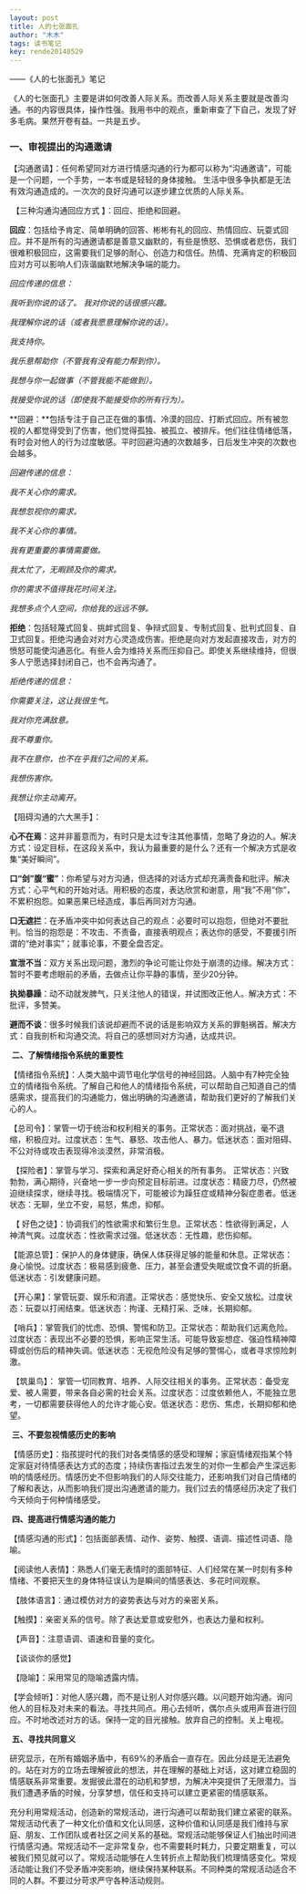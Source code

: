 ```yaml
---
layout: post
title: 人的七张面孔
author: "木木"
tags: 读书笔记
key: rende20140529
---
```


——《人的七张面孔》笔记<!--more-->

《人的七张面孔》主要是讲如何改善人际关系。而改善人际关系主要就是改善沟通。书的内容很具体，操作性强。我用书中的观点，重新审查了下自己，发现了好多毛病。果然开卷有益。一共是五步。

###     **一、审视提出的沟通邀请**

​    【沟通邀请】：任何希望同对方进行情感沟通的行为都可以称为“沟通邀请”，可能是一个问题，一个手势，一本书或是轻轻的身体接触。  生活中很多争执都是无法有效沟通造成的。一次次的良好沟通可以逐步建立优质的人际关系。

​    【三种沟通沟通回应方式 】：回应、拒绝和回避。

​    **回应**：包括给予肯定、简单明确的回答、彬彬有礼的回应、热情回应、玩耍式回应。并不是所有的沟通邀请都是善意又幽默的，有些是愤怒、恐惧或者悲伤，我们很难积极回应，这需要我们足够的耐心、创造力和信任。热情、充满肯定的积极回应对方可以影响人们诙谐幽默地解决争端的能力。

 *回应传递的信息：*

*我听到你说的话了。 我对你说的话很感兴趣。*     

*我理解你说的话（或者我愿意理解你说的话）。*

*我支持你。*     

*我乐意帮助你（不管我有没有能力帮到你）。*    

*我想与你一起做事（不管我能不能做到）。*   

*我接受你说的话（即使我不能接受你的所有行为）。*

​    **回避：**包括专注于自己正在做的事情、冷漠的回应、打断式回应。所有被忽视的人都觉得受到了伤害，他们觉得孤独、被孤立、被排斥。他们往往情绪低落，有时会对他人的行为过度敏感。平时回避沟通的次数越多，日后发生冲突的次数也会越多。

*回避传递的信息：*

*我不关心你的需求。*    

*我想忽视你的需求。*    

*我不关心你的事情。*    

*我有更重要的事情需要做。*    

*我太忙了，无暇顾及你的需求。*    

*你的需求不值得我花时间关注。*    

*我想多点个人空间，你给我的远远不够。*

​    **拒绝**：包括轻蔑式回复、挑衅式回复、争辩式回复、专制式回复、批判式回复、自卫式回复。拒绝沟通会对对方心灵造成伤害。拒绝是向对方发起直接攻击，对方的愤怒可能使沟通恶化。有些人会为维持关系而压抑自己。即使关系继续维持，但很多人宁愿选择封闭自己，也不会再沟通了。

*拒绝传递的信息：*

*你需要关注，这让我很生气。*    

*我对你充满敌意。*    

*我不尊重你。*    

*我不在意你，也不在乎我们之间的关系。*    

*我想伤害你。*    

*我想让你主动离开。*

【阻碍沟通的六大黑手】：

​    **心不在焉**：这并非蓄意而为，有时只是太过专注其他事情，忽略了身边的人。解决方式：设定目标，在这段关系中，我认为最重要的是什么？还有一个解决方式是收集“美好瞬间”。

​    **口“剑”腹“蜜”**：你希望与对方沟通，但选择的对话方式却充满责备和批评。解决方式：心平气和的开始对话。用积极的态度，表达欣赏和谢意，用“我”不用“你”，不累积抱怨。如果恶果已经造成，事后再同对方沟通。

​    **口无遮拦**：在矛盾冲突中如何表达自己的观点：必要时可以抱怨，但绝对不要批判。恰当的抱怨是：不攻击、不责备，直接表明观点；表达你的感受，不要援引所谓的“绝对事实”；就事论事，不要全盘否定。

​    **宣泄不当**：双方关系出现问题，激烈的争论可能让你处于崩溃的边缘。解决方式：暂时不要考虑眼前的矛盾，去做点让你平静的事情，至少20分钟。

​    **执拗暴躁**：动不动就发脾气，只关注他人的错误，并试图改正他人。解决方式：不批评，多赞美。

​    **避而不谈**：很多时候我们该说却避而不说的话是影响双方关系的罪魁祸首。解决方式：自我剖析和沟通交流。将自己的感想同对方沟通，达成共识。

​    **二、了解情绪指令系统的重要性**

​    【情绪指令系统】：人类大脑中调节电化学信号的神经回路。人脑中有7种完全独立的情绪指令系统。了解自己和他人的情绪指令系统，可以帮助自己知道自己的情感需求，提高我们的沟通能力，做出明确的沟通邀请，帮助我们更好的了解我们关心的人。

​    【总司令】：掌管一切于统治和权利相关的事务。正常状态：面对挑战，毫不退缩，积极应对。过度状态：生气、暴怒、攻击他人、暴力。低迷状态：面对阻碍、不公对待或攻击表现得冷淡漠然，非常消极。

​    【探险者】：掌管与学习、探索和满足好奇心相关的所有事务。 正常状态：兴致勃勃，满心期待，兴奋地一步一步向预定目标前进。过度状态：精疲力尽，仍然被迫继续探求，继续寻找。极端情况下，可能被诊为躁狂症或精神分裂症患者。低迷状态：无聊，坐立不安，易怒，焦虑，抑郁。

​    【 好色之徒】：协调我们的性欲需求和繁衍生息。正常状态：性欲得到满足，人神清气爽。过度状态：性欲需求过强。低迷状态：无性趣，悲伤抑郁。

​    【能源总管】：保护人的身体健康，确保人体获得足够的能量和休息。正常状态：身心愉悦。过度状态：极易感到疲惫、压力，甚至会遭受失眠或饮食不调的折磨。低迷状态：引发健康问题。

​    【开心果】：掌管玩耍、娱乐和消遣。正常状态：感觉快乐、安全又放松。过度状态：玩耍以打闹结束。低迷状态：拘谨、无精打采、乏味，长期抑郁。

​    【哨兵】：掌管我们的忧虑、恐惧、警惕和防卫。正常状态：帮助我们远离危险。过度状态：表现出不必要的恐惧，影响正常生活。可能导致妄想症、强迫性精神障碍或创伤后的精神失调。低迷状态：无视危险没有足够的警惕心，或者寻求惊险刺激。

​    【筑巢鸟】： 掌管一切同教育、培养、人际交往相关的事务。正常状态：备受宠爱、被人需要，带来各自必需的社会关系。过度状态：过度依赖他人，不能独立思考，一切都需要获得他人的允许才能心安。低迷状态：悲伤、焦虑，长期抑郁和绝望。

​    **三、不要忽视情感历史的影响**

​    【情感历史】：指孩提时代的我们对各类情感的感受和理解；家庭情绪观指某个特定家庭对待情感表达方式的态度；持续伤害指过去发生的对你一生都会产生深远影响的情感经历。情感历史不但影响我们的人际交往能力，还影响我们对自己情绪的了解和表达，从而影响我们提出沟通邀请的能力。我们过去的情感经历决定了我们今天倾向于何种情绪感受。

​    **四、提高进行情感沟通的能力**

​    【情感沟通的形式】：包括面部表情、动作、姿势、触摸、语调、描述性词语、隐喻。

​    【阅读他人表情】：熟悉人们毫无表情时的面部特征、人们经常在某一时刻有多种情绪、不要把天生的身体特征误认为是瞬间的情感表达、多花时间观察。

​    【肢体语言】：通过模仿对方的姿势表达与对方的亲密关系。

​    【触摸】：亲密关系的信号。除了表达爱意或安慰外，也表达力量和权利。

​    【声音】：注意语调、语速和音量的变化。

​    【谈谈你的感觉】

​    【隐喻】：采用常见的隐喻透露内情。

​    【学会倾听】：对他人感兴趣，而不是让别人对你感兴趣。以问题开始沟通。询问他人的目标及对未来的看法。寻找共同点。用心去倾听，偶尔点头或用声音进行回应。不时地改述对方的话。保持一定的目光接触。放弃自己的控制。关上电视。

​    **五、寻找共同意义**

​    研究显示，在所有婚姻矛盾中，有69%的矛盾会一直存在。因此分歧是无法避免的。站在对方的立场去理解彼此的想法，并在理解的基础上对话，这对建立稳固的情感联系非常重要。发掘彼此潜在的动机和梦想，为解决冲突提供了无限潜力。当我们遭遇矛盾的时候，分享梦想，信任和支持可以建立更紧密的情感联系。

​    充分利用常规活动，创造新的常规活动，进行沟通可以帮助我们建立紧密的联系。常规活动代表了一种文化价值和文化认同感，这种价值和认同感是我们维持与家庭、朋友、工作团队或者社区之间关系的基础。常规活动能够保证人们抽出时间进行情感沟通。常规活动不一定非常复杂，也不需要耗时耗力，只要定期重复，可以被我们预见就可以了。常规活动能够在人生转折点上帮助我们梳理情感变化。常规活动能让我们不受矛盾冲突影响，继续保持某种联系。不同种类的常规活动适合不同的人群。不要过分苛求严守各种活动规则。